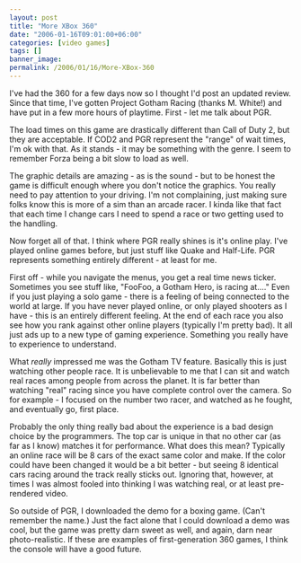 ```yaml
---
layout: post
title: "More XBox 360"
date: "2006-01-16T09:01:00+06:00"
categories: [video games]
tags: []
banner_image: 
permalink: /2006/01/16/More-XBox-360
---
```


I've had the 360 for a few days now so I thought I'd post an updated review. Since that time, I've gotten Project Gotham Racing (thanks M. White!) and have put in a few more hours of playtime. First - let me talk about PGR.
<!--more-->
The load times on this game are drastically different than Call of Duty 2, but they are acceptable. If COD2 and PGR represent the "range" of wait times, I'm ok with that. As it stands - it may be something with the genre. I seem to remember Forza being a bit slow to load as well.

The graphic details are amazing - as is the sound - but to be honest the game is difficult enough where you don't notice the graphics. You really need to pay attention to your driving. I'm not complaining, just making sure folks know this is more of a sim than an arcade racer. I kinda like that fact that each time I change cars I need to spend a race or two getting used to the handling.

Now forget all of that. I think where PGR really shines is it's online play. I've played online games before, but just stuff like Quake and Half-Life. PGR represents something entirely different - at least for me.

First off - while you navigate the menus, you get a real time news ticker. Sometimes you see stuff like, "FooFoo, a Gotham Hero, is racing at...."  Even if you just playing a solo game - there is a feeling of being connected to the world at large. If you have never played online, or only played shooters as I have - this is an entirely different feeling. At the end of each race you also see how you rank against other online players (typically I'm pretty bad). It all just ads up to a new type of gaming experience. Something you really have to experience to understand. 

What <i>really</i> impressed me was the Gotham TV feature. Basically this is just watching other people race. It is unbelievable to me that I can sit and watch real races among people from across the planet. It is far better than watching "real" racing since you have complete control over the camera. So for example - I focused on the number two racer, and watched as he fought, and eventually go, first place. 

Probably the only thing really bad about the experience is a bad design choice by the programmers. The top car is unique in that no other car (as far as I know) matches it for performance. What does this mean? Typically an online race will be 8 cars of the exact same color and make. If the color could have been changed it would be a bit better - but seeing 8 identical cars racing around the track really sticks out. Ignoring that, however, at times I was almost fooled into thinking I was watching real, or at least pre-rendered video. 

So outside of PGR, I downloaded the demo for a boxing game. (Can't remember the name.) Just the fact alone that I could download a demo was cool, but the game was pretty darn sweet as well, and again, darn near photo-realistic. If these are examples of first-generation 360 games, I think the console will have a good future.